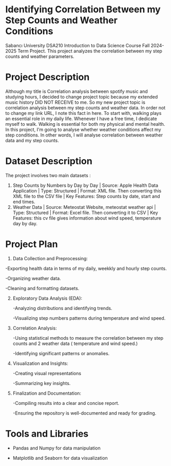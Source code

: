 # Identifying Correlation Between my Step Counts and Weather Conditions
Sabancı University DSA210 Introduction to Data Science Course Fall 2024-2025 Term Project. This project analyzes the correlation between my step counts and weather parameters.

# Project Description

Although my title is Correlation analysis between spotify music and studying hours, I decided to change project topic because my extended music history DID NOT RECEIVE to me. So my new project topic is correlation analysis between my step counts and weather data. In order not to change my link URL, I note this fact in here. To start with, walking plays an essential role in my daily life. Whenever I have a free time, I dedicate myself to walk. Walking is essential for both my physical and mental health. In this project, I'm going to analyse whether weather conditions affect my step conditions. In other words, I will analyse correlation between weather data and my step counts. 

# Dataset Description

The project involves two main datasets :

1) Step Counts by Numbers by Day by Day |
Source: Apple Health Data Application | Type: Structured | Format: XML file. Then converting this XML file to the CSV file | Key Features: Step counts by date, start and end times.
2) Weather Data |
Source: Meteostat Website, meteostat weather api | Type: Structured | Format: Excel file. Then converting it to CSV | Key Features: this cv file gives information about wind speed, temperature day by day.


# Project Plan

1. Data Collection and Preprocessing:
   
  -Exporting health data in terms of my daily, weekkly and hourly step counts.
  
  -Organizing weather data.
  
  -Cleaning and formatting datasets.

2. Exploratory Data Analysis (EDA):

   -Analyzing distributions and identifying trends.
   
   -Visualizing step numbers patterns during temperature and wind speed.

3. Correlation Analysis:
   
   -Using statistical methods to measure the correlation between my step counts and 2 weather data ( temperature and wind speed.)
   
   -Identifying significant patterns or anomalies.

4. Visualization and Insights:
   
   -Creating visual representations
   
   -Summarizing key insights.

5. Finalization and Documentation:
   
   -Compiling results into a clear and concise report.
   
   -Ensuring the repository is well-documented and ready for grading.
     
# Tools and Libraries
   - Pandas and Numpy for data manipulation
     
   - Matplotlib and Seaborn for data visualization













































